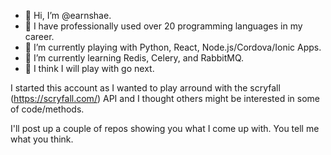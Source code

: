 - 👋 Hi, I’m @earnshae.
- 👴 I have professionally used over 20 programming languages in my career.
- 👀 I’m currently playing with Python, React, Node.js/Cordova/Ionic Apps.
- 🌱 I’m currently learning Redis, Celery, and RabbitMQ.
- 💭 I think I will play with go next.

I started this account as I wanted to play arround with the scryfall (https://scryfall.com/) API and I thought others might be interested in some of code/methods.

I'll post up a couple of repos showing you what I come up with. You tell me what you think.

<!---
earnshae/earnshae is a ✨ special ✨ repository because its `README.md` (this file) appears on your GitHub profile.
You can click the Preview link to take a look at your changes.
--->

